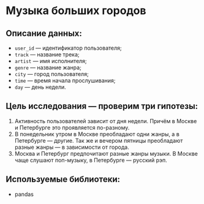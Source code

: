 # Музыка больших городов
## Описание данных:
* `user_id` — идентификатор пользователя;
* `track` — название трека;  
* `artist` — имя исполнителя;
* `genre` — название жанра;
* `city` — город пользователя;
* `time` — время начала прослушивания;
* `day` — день недели.
## Цель исследования — проверим три гипотезы:
1. Активность пользователей зависит от дня недели. Причём в Москве и Петербурге это проявляется по-разному.
2. В понедельник утром в Москве преобладают одни жанры, а в Петербурге — другие. Так же и вечером пятницы преобладают разные жанры — в зависимости от города. 
3. Москва и Петербург предпочитают разные жанры музыки. В Москве чаще слушают поп-музыку, в Петербурге — русский рэп.
## Используемые библиотеки:
- pandas
